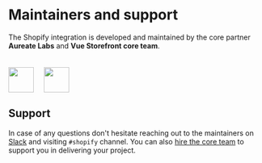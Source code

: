 # Maintainers and support

The Shopify integration is developed and maintained by the core partner **Aureate Labs** and **Vue Storefront core team**.

<img src="https://aureatelabs.com/wp-content/uploads/aureate-logo.png" style="margin-top: 20px;margin-right: 20px;" height="50px" /><img src="https://miro.medium.com/max/9286/1*QU9F6hQlFyHsJIbsdmt6FA.png" style="margin-top: 20px;" height="50px"/>

## Support

In case of any questions don't hesitate reaching out to the maintainers on [Slack](slack.vuestorefront.io) and visiting `#shopify` channel. You can also [hire the core team](https://www.vuestorefront.io/support) to support you in delivering your project.

<PersonTile 
  photo="https://avatars2.githubusercontent.com/u/783102?s=460&u=38994305c6b6ce2be5519544251d6875263dfb1a&v=4"
  name="Yogesh Suhagiya"
  company="Aureate Labs"
  slack="yogeshsuhagiya"
/>
<PersonTile 
  photo="https://user-images.githubusercontent.com/65275444/114853628-9bbddf80-9e01-11eb-90f2-500d6e645b8f.png"
  name="Viral Rana"
  company="Aureate Labs"
  slack="viralrana"
/>